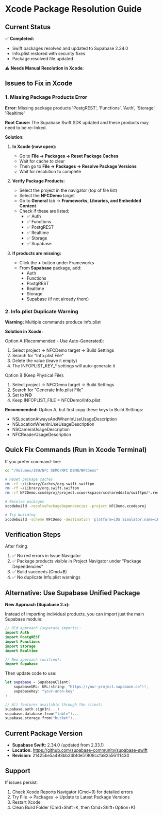 # Xcode Package Resolution Guide

## Current Status

✅ **Completed:**
- Swift packages resolved and updated to Supabase 2.34.0
- Info.plist restored with security fixes
- Package.resolved file updated

⚠️ **Needs Manual Resolution in Xcode:**

## Issues to Fix in Xcode

### 1. Missing Package Products Error

**Error:** Missing package products 'PostgREST', 'Functions', 'Auth', 'Storage', 'Realtime'

**Root Cause:** The Supabase Swift SDK updated and these products may need to be re-linked.

**Solution:**

1. **In Xcode (now open):**
   - Go to **File → Packages → Reset Package Caches**
   - Wait for cache to clear
   - Then go to **File → Packages → Resolve Package Versions**
   - Wait for resolution to complete

2. **Verify Package Products:**
   - Select the project in the navigator (top of file list)
   - Select the **NFCDemo** target
   - Go to **General** tab → **Frameworks, Libraries, and Embedded Content**
   - Check if these are listed:
     - ✅ Auth
     - ✅ Functions
     - ✅ PostgREST
     - ✅ Realtime
     - ✅ Storage
     - ✅ Supabase

3. **If products are missing:**
   - Click the **+** button under Frameworks
   - From **Supabase** package, add:
     - Auth
     - Functions
     - PostgREST
     - Realtime
     - Storage
     - Supabase (if not already there)

### 2. Info.plist Duplicate Warning

**Warning:** Multiple commands produce Info.plist

**Solution in Xcode:**

Option A (Recommended - Use Auto-Generated):
1. Select project → NFCDemo target → Build Settings
2. Search for "Info.plist File"
3. Delete the value (leave it empty)
4. The INFOPLIST_KEY_* settings will auto-generate it

Option B (Keep Physical File):
1. Select project → NFCDemo target → Build Settings
2. Search for "Generate Info.plist File"
3. Set to **NO**
4. Keep INFOPLIST_FILE = NFCDemo/Info.plist

**Recommended:** Option A, but first copy these keys to Build Settings:
- NSLocationAlwaysAndWhenInUseUsageDescription
- NSLocationWhenInUseUsageDescription
- NSCameraUsageDescription
- NFCReaderUsageDescription

## Quick Fix Commands (Run in Xcode Terminal)

If you prefer command-line:

```bash
cd "/Volumes/JEW/NFC DEMO/NFC DEMO/NFCDemo"

# Reset package caches
rm -rf ~/Library/Caches/org.swift.swiftpm
rm -rf ~/Library/org.swift.swiftpm
rm -rf NFCDemo.xcodeproj/project.xcworkspace/xcshareddata/swiftpm/*.resolved

# Resolve packages
xcodebuild -resolvePackageDependencies -project NFCDemo.xcodeproj

# Try building
xcodebuild -scheme NFCDemo -destination 'platform=iOS Simulator,name=iPhone 16 Pro' clean build
```

## Verification Steps

After fixing:

1. ✅ No red errors in Issue Navigator
2. ✅ Package products visible in Project Navigator under "Package Dependencies"
3. ✅ Build succeeds (Cmd+B)
4. ✅ No duplicate Info.plist warnings

## Alternative: Use Supabase Unified Package

**New Approach (Supabase 2.x):**

Instead of importing individual products, you can import just the main Supabase module:

```swift
// Old approach (separate imports):
import Auth
import PostgREST
import Functions
import Storage
import Realtime

// New approach (unified):
import Supabase
```

Then update code to use:
```swift
let supabase = SupabaseClient(
    supabaseURL: URL(string: "https://your-project.supabase.co")!,
    supabaseKey: "your-anon-key"
)

// All features available through the client:
supabase.auth.signIn(...)
supabase.database.from("table")...
supabase.storage.from("bucket")...
```

## Current Package Version

- **Supabase Swift:** 2.34.0 (updated from 2.33.1)
- **Location:** https://github.com/supabase-community/supabase-swift
- **Revision:** 21425be5a493bb24bfde51808ccfa82a56111430

## Support

If issues persist:
1. Check Xcode Reports Navigator (Cmd+9) for detailed errors
2. Try File → Packages → Update to Latest Package Versions
3. Restart Xcode
4. Clean Build Folder (Cmd+Shift+K, then Cmd+Shift+Option+K)
